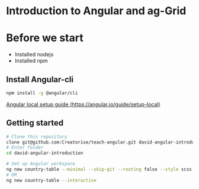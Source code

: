# Introduction to Angular and ag-Grid

# Before we start

-   Installed nodejs
-   Installed npm

## Install Angular-cli

```sh
npm install -g @angular/cli
```

[Angular local setup guide (https://angular.io/guide/setup-local)](https://angular.io/guide/setup-local)

## Getting started

```sh
# Clone this repository
clone git@github.com:Creatorise/teach-angular.git david-angular-introduction
# Enter folder
cd david-angular-introduction

```

```sh
# Set up Angular workspace
ng new country-table --minimal --skip-git --routing false --style scss
# OR
ng new country-table --interactive
```
